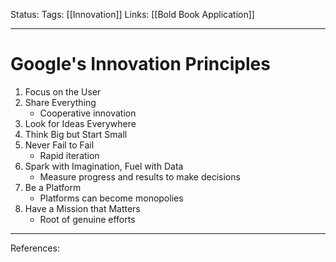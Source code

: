 Status:
Tags: [[Innovation]]
Links: [[Bold Book Application]]
___
# Google's Innovation Principles
1. Focus on the User
2. Share Everything
	- Cooperative innovation
3. Look for Ideas Everywhere
4. Think Big but Start Small
5. Never Fail to Fail
	- Rapid iteration
6. Spark with Imagination, Fuel with Data
	- Measure progress and results to make decisions
7. Be a Platform
	- Platforms can become monopolies
8. Have a Mission that Matters
	- Root of genuine efforts
___
References: